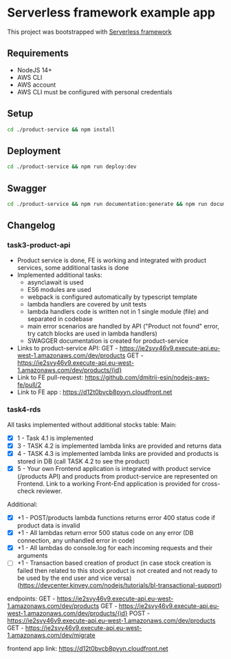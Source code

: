 # Serverless framework example app
This project was bootstrapped with [Serverless framework](https://www.serverless.com)

## Requirements
-   NodeJS 14+
-   AWS CLI
-   AWS account
-   AWS CLI must be configured with personal credentials

## Setup
```bash
cd ./product-service && npm install
```

## Deployment 
```bash
cd ./product-service && npm run deploy:dev
```

## Swagger
```bash
cd ./product-service && npm run documentation:generate && npm run documentation:open
```

## Changelog
### task3-product-api
- Product service is done, FE is working and integrated with product services, some additional tasks is done
- Implemented additional tasks: 
    - async\await is used
    - ES6 modules are used
    - webpack is configured automatically by typescript template
    - lambda handlers are covered by unit tests
    - lambda handlers code is written not in 1 single module (file) and separated in codebase
    - main error scenarios are handled by API ("Product not found" error, try catch blocks are used in lambda handlers)
    - SWAGGER documentation is created for product-service
- Links to product-service API:
    GET - https://ie2svy46v9.execute-api.eu-west-1.amazonaws.com/dev/products
    GET - https://ie2svy46v9.execute-api.eu-west-1.amazonaws.com/dev/products/{id}
- Link to FE pull-request:
    https://github.com/dmitrii-esin/nodejs-aws-fe/pull/2
- Link to FE app :
    https://d12t0bvcb8pyyn.cloudfront.net

 
 ### task4-rds
 All tasks implemented without additional stocks table:
Main:
- [x] 1 - Task 4.1 is implemented
- [x] 3 - TASK 4.2 is implemented lambda links are provided and returns data
- [x] 4 - TASK 4.3 is implemented lambda links are provided and products is stored in DB (call TASK 4.2 to see the product)
- [x] 5 - Your own Frontend application is integrated with product service (/products API) and products from product-service are represented on Frontend. Link to a working Front-End application is provided for cross-check reviewer.

Additional:
- [x] +1 - POST/products lambda functions returns error 400 status code if product data is invalid
- [x] +1 - All lambdas return error 500 status code on any error (DB connection, any unhandled error in code)
- [x] +1 - All lambdas do console.log for each incoming requests and their arguments
- [ ] +1 - Transaction based creation of product (in case stock creation is failed then related to this stock product is not created and not ready to be used by the end user and vice versa) (https://devcenter.kinvey.com/nodejs/tutorials/bl-transactional-support)

endpoints:
  GET - https://ie2svy46v9.execute-api.eu-west-1.amazonaws.com/dev/products
  GET - https://ie2svy46v9.execute-api.eu-west-1.amazonaws.com/dev/products/{id}
  POST - https://ie2svy46v9.execute-api.eu-west-1.amazonaws.com/dev/products
  GET - https://ie2svy46v9.execute-api.eu-west-1.amazonaws.com/dev/migrate

frontend app link: 
  https://d12t0bvcb8pyyn.cloudfront.net
